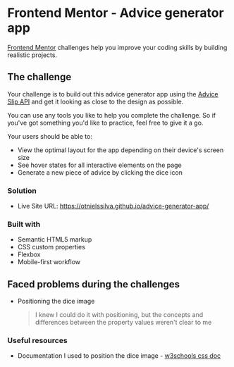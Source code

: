 # Frontend Mentor - Advice generator app

[Frontend Mentor](https://www.frontendmentor.io) challenges help you improve your coding skills by building realistic projects.

## The challenge

Your challenge is to build out this advice generator app using the [Advice Slip API](https://api.adviceslip.com) and get it looking as close to the design as possible.

You can use any tools you like to help you complete the challenge. So if you've got something you'd like to practice, feel free to give it a go.

Your users should be able to:

- View the optimal layout for the app depending on their device's screen size
- See hover states for all interactive elements on the page
- Generate a new piece of advice by clicking the dice icon

### Solution

- Live Site URL: https://otnielssilva.github.io/advice-generator-app/

### Built with

- Semantic HTML5 markup
- CSS custom properties
- Flexbox
- Mobile-first workflow

## Faced problems during the challenges

- Positioning the dice image
	> I knew I could do it with positioning, but the concepts and differences between the property values weren't clear to me

### Useful resources

- Documentation I used to position the dice image - [w3schools css doc](https://www.w3schools.com/css/css_positioning.asp)
